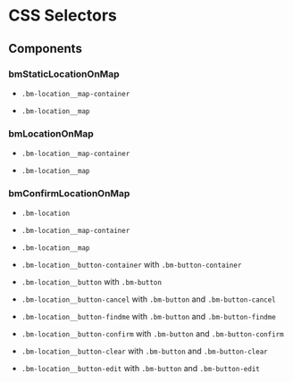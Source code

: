 # CSS Selectors


## Components


### bmStaticLocationOnMap

-   `.bm-location__map-container`

-   `.bm-location__map`


### bmLocationOnMap

-   `.bm-location__map-container`

-   `.bm-location__map`


### bmConfirmLocationOnMap

-   `.bm-location`

-   `.bm-location__map-container`

-   `.bm-location__map`

-   `.bm-location__button-container` with `.bm-button-container`

-   `.bm-location__button` with `.bm-button`

-   `.bm-location__button-cancel` with `.bm-button` and `.bm-button-cancel`

-   `.bm-location__button-findme` with `.bm-button` and `.bm-button-findme`

-   `.bm-location__button-confirm` with `.bm-button` and `.bm-button-confirm`

-   `.bm-location__button-clear` with `.bm-button` and `.bm-button-clear`

-   `.bm-location__button-edit` with `.bm-button` and `.bm-button-edit`
